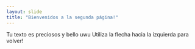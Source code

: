 ```yaml
---
layout: slide
title: "Bienvenidos a la segunda página!"
---
```

Tu texto es preciosos y bello uwu
Utiliza la flecha hacia la izquierda para volver!
